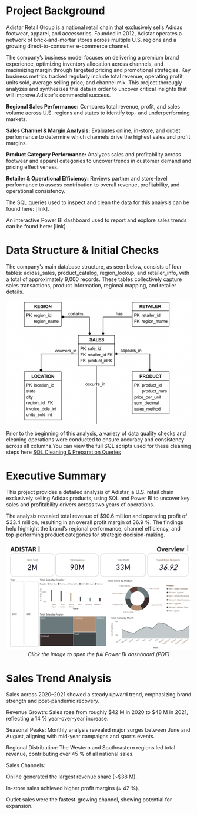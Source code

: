 # Project Background

Adistar Retail Group is a national retail chain that exclusively sells Adidas footwear, apparel, and accessories. Founded in 2012, Adistar operates a network of brick-and-mortar stores across multiple U.S. regions and a growing direct-to-consumer e-commerce channel.

The company’s business model focuses on delivering a premium brand experience, optimizing inventory allocation across channels, and maximizing margin through targeted pricing and promotional strategies. Key business metrics tracked regularly include total revenue, operating profit, units sold, average selling price, and channel mix. This project thorougly analyzes and synthesizes this data in order to uncover critical insights that will improve Adistar's commercial success.

**Regional Sales Performance:** Compares total revenue, profit, and sales volume across U.S. regions and states to identify top- and underperforming markets.

**Sales Channel & Margin Analysis:** Evaluates online, in-store, and outlet performance to determine which channels drive the highest sales and profit margins.

**Product Category Performance:** Analyzes sales and profitability across footwear and apparel categories to uncover trends in customer demand and pricing effectiveness.

**Retailer & Operational Efficiency:** Reviews partner and store-level performance to assess contribution to overall revenue, profitability, and operational consistency.

The SQL queries used to inspect and clean the data for this analysis can be found here: [link].

An interactive Power BI dashboard used to report and explore sales trends can be found here: [link].


# Data Structure & Initial Checks

The company’s main database structure, as seen below, consists of four tables: adidas_sales, product_catalog, region_lookup, and retailer_info, with a total of approximately 9,000 records. These tables collectively capture sales transactions, product information, regional mapping, and retailer details.

![Entity Relationship Diagram](https://raw.githubusercontent.com/Jeremiah0175/Portfolio/main/Image%20portfolio1.png)

Prior to the beginning of this analysis, a variety of data quality checks and cleaning operations were conducted to ensure accuracy and consistency across all columns.You can view the full SQL scripts used for these cleaning steps here [SQL Cleaning & Preparation Queries](https://github.com/Jeremiah0175/Adidas-SQL-Analysis/blob/main/data_cleaning.sql)



# Executive Summary

This project provides a detailed analysis of Adistar, a U.S. retail chain exclusively selling Adidas products, using SQL and Power BI to uncover key sales and profitability drivers across two years of operations.

The analysis revealed total revenue of $90.6 million and operating profit of $33.4 million, resulting in an overall profit margin of 36.9 %. The findings help highlight the brand’s regional performance, channel efficiency, and top-performing product categories for strategic decision-making.

<p align="center">
  <a href="https://github.com/Jeremiah0175/Portfolio/blob/main/Adidas%20bi.pdf">
    <img src="https://raw.githubusercontent.com/Jeremiah0175/Portfolio/main/Adidas%20bi%20img.png" width="850">
  </a>
  <br>
  <em>Click the image to open the full Power BI dashboard (PDF)</em>
</p>

# Sales Trend Analysis

Sales across 2020–2021 showed a steady upward trend, emphasizing brand strength and post-pandemic recovery.

Revenue Growth: Sales rose from roughly $42 M in 2020 to $48 M in 2021, reflecting a 14 % year-over-year increase.

Seasonal Peaks: Monthly analysis revealed major surges between June and August, aligning with mid-year campaigns and sports events.

Regional Distribution: The Western and Southeastern regions led total revenue, contributing over 45 % of all national sales.

Sales Channels:

Online generated the largest revenue share (~$38 M).

In-store sales achieved higher profit margins (≈ 42 %).

Outlet sales were the fastest-growing channel, showing potential for expansion.



